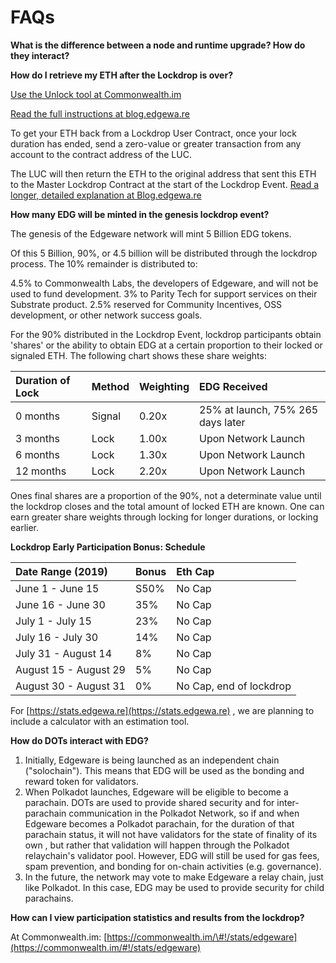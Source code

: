 # FAQs

**What is the difference between a node and runtime upgrade? How do they interact?**

**How do I retrieve my ETH after the Lockdrop is over?**

[Use the Unlock tool at Commonwealth.im](https://commonwealth.im/#!/unlock)

[Read the full instructions at blog.edgewa.re](https://blog.edgewa.re/luc-101-retrieving-your-eth-from-the-lockdrop-contract/)

To get your ETH back from a Lockdrop User Contract, once your lock duration has ended, send a zero-value or greater transaction from any account to the contract address of the LUC.

The LUC will then return the ETH to the original address that sent this ETH to the Master Lockdrop Contract at the start of the Lockdrop Event. [Read a longer, detailed explanation at Blog.edgewa.re](https://blog.edgewa.re/luc-101-retrieving-your-eth-from-the-lockdrop-contract/)

**How many EDG will be minted in the genesis lockdrop event?**

The genesis of the Edgeware network will mint 5 Billion EDG tokens.

Of this 5 Billion, 90%, or 4.5 billion will be distributed through the lockdrop process. The 10% remainder is distributed to:

4.5% to Commonwealth Labs, the developers of Edgeware, and will not be used to fund development. 3% to Parity Tech for support services on their Substrate product. 2.5% reserved for Community Incentives, OSS development, or other network success goals.

For the 90% distributed in the Lockdrop Event, lockdrop participants obtain 'shares' or the ability to obtain EDG at a certain proportion to their locked or signaled ETH. The following chart shows these share weights:

| Duration of Lock | Method | Weighting | EDG Received |
| :--- | :--- | :--- | :--- |
| 0 months | Signal | 0.20x | 25% at launch, 75% 265 days later |
| 3 months | Lock | 1.00x | Upon Network Launch |
| 6 months | Lock | 1.30x | Upon Network Launch |
| 12 months | Lock | 2.20x | Upon Network Launch |

Ones final shares are a proportion of the 90%, not a determinate value until the lockdrop closes and the total amount of locked ETH are known. One can earn greater share weights through locking for longer durations, or locking earlier.

**Lockdrop Early Participation Bonus: Schedule**

| Date Range \(2019\) | Bonus | Eth Cap |
| :--- | :--- | :--- |
| June 1 - June 15 | S50% | No Cap |
| June 16 - June 30 | 35% | No Cap |
| July 1 - July 15 | 23% | No Cap |
| July 16 - July 30 | 14% | No Cap |
| July 31 - August 14 | 8% | No Cap |
| August 15 - August 29 | 5% | No Cap |
| August 30 - August 31 | 0% | No Cap, end of lockdrop |

For [https://stats.edgewa.re](https://stats.edgewa.re) , we are planning to include a calculator with an estimation tool.

**How do DOTs interact with EDG?**

1. Initially, Edgeware is being launched as an independent chain \("solochain"\). This means that EDG will be used as the bonding and reward token for validators.
2. When Polkadot launches, Edgeware will be eligible to become a parachain. DOTs are used to provide shared security and for inter-parachain communication in the Polkadot Network, so if and when Edgeware becomes a Polkadot parachain, for the duration of that parachain status, it will not have validators for the state of finality of its own , but rather that validation will happen through the Polkadot relaychain's validator pool. However, EDG will still be used for gas fees, spam prevention, and bonding for on-chain activities \(e.g. governance\).
3. In the future, the network may vote to make Edgeware a relay chain, just like Polkadot. In this case, EDG may be used to provide security for child parachains.

**How can I view participation statistics and results from the lockdrop?**

At Commonwealth.im: [https://commonwealth.im/\#!/stats/edgeware](https://commonwealth.im/#!/stats/edgeware)

